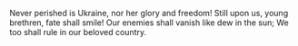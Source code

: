 Never perished is Ukraine, nor her glory and freedom!
Still upon us, young brethren, fate shall smile!
Our enemies shall vanish like dew in the sun;
We too shall rule in our beloved country.